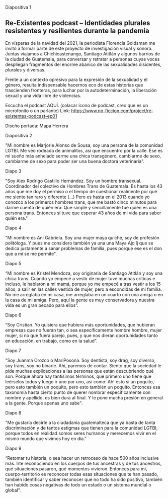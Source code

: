 Diapositiva 1

## **Re-Existentes podcast – Identidades plurales resistentes y resilientes durante la pandemia**

En vísperas de la navidad del 2021, la periodista Florencia Goldsman me invitó a formar parte de este proyecto de investigación visual y sonora. Juntas viajamos a Chichicastenango, Santiago Atitlán y algunos barrios de la ciudad de Guatemala, para conversar y retratar a personas cuyas voces despliegan fragmentos del enorme abanico de las sexualidades disidentes, plurales y diversas.

Frente a un contexto opresivo para la expresión de la sexualidad y el género, resulta indispensable hacernos eco de estas historias que trascienden fronteras, para luchar por la autodeterminación, la liberación sexual y una vida libre de violencias.

Escucha el podcast AQUÍ. (colacar ícono de podcast, creo que es un microfonito o un parlante)
Link: https://www.no-ficcion.com/project/re-existentes-podcast-ep01

Diseño portada: Mapa Herrera

Diapositiva 2

"Mi nombre es Marjorie Alonso de Sousa, soy una persona de la comunidad LGTBI.
Me veo rodeada de animalitos, así que encuentro por la calle. Ese es mi sueño más anhelado serme una chica transgénero, cambiarme de sexo, cambiarme de sexo para poder ser una buena doctora veterinaria".

Diapo 3

"Soy Alex Rodrigo Castillo Hernández. Soy un hombre transexual. Coordinador del colectivo de Hombres Trans de Guatemala.
Es hasta los 43 años que me doy el permiso o el tiempo de cuestionar realmente por qué me siento tan raro y diferente (...) Pero es hasta en el 2013 cuando yo conozco a los primeros hombres trans, que me bastó cinco minutos para darme cuenta de quién era: Que simple y sencillamente fue quién es una persona trans. Entonces sí tuve que esperar 43 años de mi vida para saber quién era."

Diapo 4

"Mi nombre es Ani Gabriela. Soy una mujer maya quiché, soy de profesión politóloga. Y pues me considero también ya una una Maya Ajq ́ij que se dedica justamente a sanar problemas de familia, pues porque ese es el don que a mí se me permite".

Diapo 5

“Mi nombre es Kristel Mendoza, soy originaria de Santiago Atitlán y soy una chica trans.
Cuando yo empecé a vestir de mujer tuve muchas críticas e incluso, le hablaron a mi mamá, porque yo me empecé a tras vestir a los 15 años, a salir en las calles vestida de mujer, pero a escondidas de mi familia. No me arreglaba en mi casa, me arreglaba en un cuarto con una amiga o en la casa de mi amiga. Pero, aquí la gente es muy conservadora y nuestra vida es un gran pecado para ellos”.

Diapo 6

“Soy Cristian. Yo quisiera que hubiera más oportunidades, que hubieran empresas que no fueran tan, o sea específicamente hombre hombre, mujer mujer, si no que fuera parejo, pues, y que nos dieran oportunidades tanto en educación, en trabajo, como en la salud”.

Diapo 7

"Soy Juanma Orozco o MariPosona. Soy dentista, soy drag, soy diverso, soy trans, soy no binarie. Ahí, paremos de contar.
Siento que la sociedad le pide muchas explicaciones a las personas que están descubriendo qué son. Porque ahora hay tantísimos términos, que primero uno tiene que leérselos todos y luego ir uno por uno, así como: Ah! esto sí un poquito, pero esto también un poquito, pero esto también un poquito.
Entonces esa taxonomía hasta cierto punto de querer nombrar específicamente con nombre y apellido, es bien dura al final. Y le pone mucha presión en general a la gente. Porque apenas uno sabe".

Diapo 8

"Me gustaría decirle a la ciudadanía guatemalteca que ya basta de tanta discriminación y de tantos estigmas que tienen para la comunidad LGTBI, porque todos en realidad somos seres humanos y merecemos vivir en el mismo mundo que vivimos hoy en día."

Diapo 9

“Retomar tu historia, o sea hacer un retroceso de hace 500 años inclusive más. Irte reconociendo en los cuerpos de tus ancestras y de tus ancestros, qué situaciones pasaron, qué momentos vivieron. Entonces para mi, cuerpo-territorio es reconocer todas esas situaciones que te han pasado, también identificar y saber reconocer que no todo ha sido positivo, también han habido cosas negativas de todo un estado o un sistema mundial o global”.
